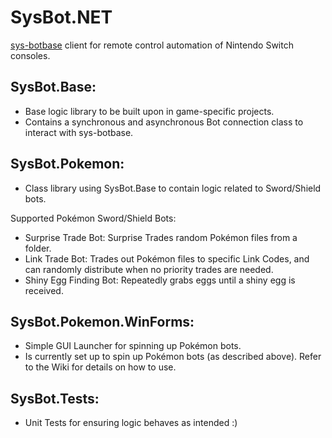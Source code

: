 # SysBot.NET
[sys-botbase](https://github.com/olliz0r/sys-botbase) client for remote control automation of Nintendo Switch consoles.

## SysBot.Base:
- Base logic library to be built upon in game-specific projects.
- Contains a synchronous and asynchronous Bot connection class to interact with sys-botbase.

## SysBot.Pokemon:
- Class library using SysBot.Base to contain logic related to Sword/Shield bots.

Supported Pokémon Sword/Shield Bots:
- Surprise Trade Bot: Surprise Trades random Pokémon files from a folder.
- Link Trade Bot: Trades out Pokémon files to specific Link Codes, and can randomly distribute when no priority trades are needed.
- Shiny Egg Finding Bot: Repeatedly grabs eggs until a shiny egg is received.

## SysBot.Pokemon.WinForms:
- Simple GUI Launcher for spinning up Pokémon bots.
- Is currently set up to spin up Pokémon bots (as described above). Refer to the Wiki for details on how to use.

## SysBot.Tests:
- Unit Tests for ensuring logic behaves as intended :)
